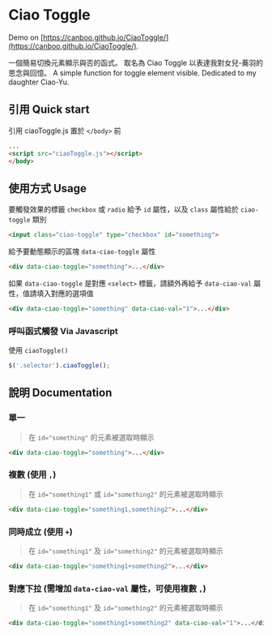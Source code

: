 Ciao Toggle
=====
Demo on [https://canboo.github.io/CiaoToggle/](https://canboo.github.io/CiaoToggle/).

一個簡易切換元素顯示與否的函式。
取名為 Ciao Toggle 以表達我對女兒-蕎羽的思念與回憶。
A simple function for toggle element visible.
Dedicated to my daughter Ciao-Yu.


## 引用 Quick start

引用 ciaoToggle.js 置於 `</body>` 前
``` html
...
<script src="ciaoToggle.js"></script>
</body>
```


## 使用方式 Usage

要觸發效果的標籤 `checkbox` 或 `radio` 給予 `id` 屬性，以及 `class` 屬性給於 `ciao-toggle` 類別
``` html
<input class="ciao-toggle" type="checkbox" id="something">
```

給予要動態顯示的區塊 `data-ciao-toggle` 屬性
``` html
<div data-ciao-toggle="something">...</div>
```

如果 `data-ciao-toggle` 是對應 `<select>` 標籤，請額外再給予 `data-ciao-val` 屬性，值請填入對應的選項值
``` html
<div data-ciao-toggle="something" data-ciao-val="1">...</div>
```

### 呼叫函式觸發 Via Javascript
使用 `ciaoToggle()`
```js
$('.selector').ciaoToggle();
```


## 說明 Documentation

### 單一
> 在 `id="something"` 的元素被選取時顯示
``` html
<div data-ciao-toggle="something">...</div>
```

### 複數 (使用 `,`)
> 在 `id="something1"` 或 `id="something2"` 的元素被選取時顯示
``` html
<div data-ciao-toggle="something1,something2">...</div>
```

### 同時成立 (使用 `+`)
> 在 `id="something1"` 及 `id="something2"` 的元素被選取時顯示
``` html
<div data-ciao-toggle="something1+something2">...</div>
```

### 對應下拉 (需增加 `data-ciao-val` 屬性，可使用複數 `,`)
> 在 `id="something1"` 及 `id="something2"` 的元素被選取時顯示
``` html
<div data-ciao-toggle="something1+something2" data-ciao-val="1">...</div>
```
